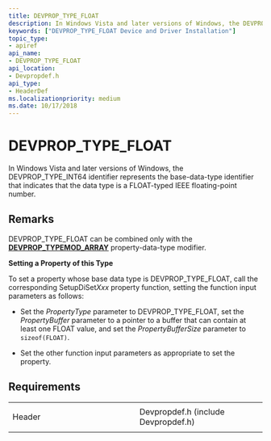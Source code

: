 ```yaml
---
title: DEVPROP_TYPE_FLOAT
description: In Windows Vista and later versions of Windows, the DEVPROP_TYPE_INT64 identifier represents the base-data-type identifier that indicates that the data type is a FLOAT-typed IEEE floating-point number.
keywords: ["DEVPROP_TYPE_FLOAT Device and Driver Installation"]
topic_type:
- apiref
api_name:
- DEVPROP_TYPE_FLOAT
api_location:
- Devpropdef.h
api_type:
- HeaderDef
ms.localizationpriority: medium
ms.date: 10/17/2018
---
```


# DEVPROP_TYPE_FLOAT


In Windows Vista and later versions of Windows, the DEVPROP_TYPE_INT64 identifier represents the base-data-type identifier that indicates that the data type is a FLOAT-typed IEEE floating-point number.

Remarks
-------

DEVPROP_TYPE_FLOAT can be combined only with the [**DEVPROP_TYPEMOD_ARRAY**](devprop-typemod-array.md) property-data-type modifier.

**Setting a Property of this Type**

To set a property whose base data type is DEVPROP_TYPE_FLOAT, call the corresponding SetupDiSet*Xxx* property function, setting the function input parameters as follows:

-   Set the *PropertyType* parameter to DEVPROP_TYPE_FLOAT, set the *PropertyBuffer* parameter to a pointer to a buffer that can contain at least one FLOAT value, and set the *PropertyBufferSize* parameter to `sizeof(FLOAT)`.

-   Set the other function input parameters as appropriate to set the property.

Requirements
------------

<table>
<colgroup>
<col width="50%" />
<col width="50%" />
</colgroup>
<tbody>
<tr class="odd">
<td align="left"><p>Header</p></td>
<td align="left">Devpropdef.h (include Devpropdef.h)</td>
</tr>
</tbody>
</table>

 

 





